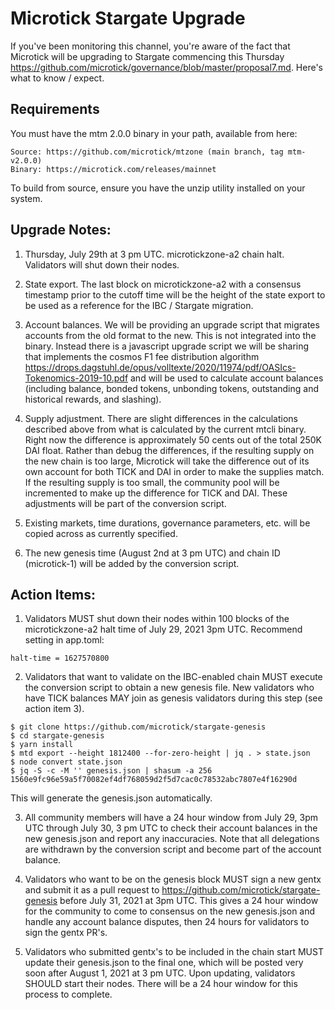 # Microtick Stargate Upgrade

If you've been monitoring this channel, you're aware of the fact that Microtick will be upgrading to Stargate commencing this Thursday https://github.com/microtick/governance/blob/master/proposal7.md.  Here's what to know / expect.

## Requirements

You must have the mtm 2.0.0 binary in your path, available from here:

```
Source: https://github.com/microtick/mtzone (main branch, tag mtm-v2.0.0)
Binary: https://microtick.com/releases/mainnet
```

To build from source, ensure you have the unzip utility installed on your system.

## Upgrade Notes:

1.  Thursday, July 29th at 3 pm UTC.  microtickzone-a2 chain halt.  Validators will shut down their nodes.

2.  State export.  The last block on microtickzone-a2 with a consensus timestamp prior to the cutoff time will be the height of the state export to be used as a reference for the IBC / Stargate migration.

2.  Account balances.  We will be providing an upgrade script that migrates accounts from the old format to the new.  This is not integrated into the binary.  Instead there is a javascript upgrade script we will be sharing that implements the cosmos F1 fee distribution algorithm https://drops.dagstuhl.de/opus/volltexte/2020/11974/pdf/OASIcs-Tokenomics-2019-10.pdf and will be used to calculate account balances (including balance, bonded tokens, unbonding tokens, outstanding and historical rewards, and slashing).

3.  Supply adjustment.  There are slight differences in the calculations described above from what is calculated by the current mtcli binary.  Right now the difference is approximately 50 cents out of the total 250K DAI float.  Rather than debug the differences, if the resulting supply on the new chain is too large, Microtick will take the difference out of its own account for both TICK and DAI in order to make the supplies match.  If the resulting supply is too small, the community pool will be incremented to make up the difference for TICK and DAI.  These adjustments will be part of the conversion script.

4.  Existing markets, time durations, governance parameters, etc. will be copied across as currently specified.

5.  The new genesis time (August 2nd at 3 pm UTC) and chain ID (microtick-1) will be added by the conversion script.

## Action Items:

1.  Validators MUST shut down their nodes within 100 blocks of the microtickzone-a2 halt time of July 29, 2021 3pm UTC. Recommend setting in app.toml:

```
halt-time = 1627570800
```

2.  Validators that want to validate on the IBC-enabled chain MUST execute the conversion script to obtain a new genesis file.  New validators who have TICK balances MAY join as genesis validators during this step (see action item 3).

```
$ git clone https://github.com/microtick/stargate-genesis
$ cd stargate-genesis
$ yarn install
$ mtd export --height 1812400 --for-zero-height | jq . > state.json
$ node convert state.json
$ jq -S -c -M '' genesis.json | shasum -a 256
1560e9fc96e59a5f70082ef4df768059d2f5d7cac0c78532abc7807e4f16290d
```

This will generate the genesis.json automatically.

3.  All community members will have a 24 hour window from July 29, 3pm UTC through July 30, 3 pm UTC to check their account balances in the new genesis.json and report any inaccuracies. Note that all delegations are withdrawn by the conversion script and become part of the account balance.

4.  Validators who want to be on the genesis block MUST sign a new gentx and submit it as a pull request to https://github.com/microtick/stargate-genesis before July 31, 2021 at 3pm UTC.  This gives a 24 hour window for the community to come to consensus on the new genesis.json and handle any account balance disputes, then 24 hours for validators to sign the gentx PR's.

5.  Validators who submitted gentx's to be included in the chain start MUST update their genesis.json to the final one, which will be posted very soon after August 1, 2021 at 3 pm UTC.  Upon updating, validators SHOULD start their nodes.  There will be a 24 hour window for this process to complete.
